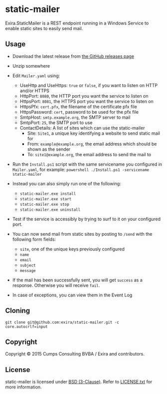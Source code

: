 ﻿# static-mailer

Exira.StaticMailer is a REST endpoint running in a Windows Service to enable static sites to easily send mail.

## Usage

* Download the latest release from [the GitHub releases page](https://github.com/exira/static-mailer/releases)

* Unzip somewhere

* Edit `Mailer.yaml` using:
  * UseHttp and UseHttps: `true` or `false`, if you want to listen on HTTP and/or HTTPS
  * HttpPort: `8080`, the HTTP port you want the service to listen on
  * HttpsPort: `8081`, the HTTPS port you want the service to listen on
  * HttpsPfx: `cert.pfx`, the filename of the certificate pfx file
  * HttpsPassword: `cert`, password to be used for the pfx file
  * SmtpHost: `smtp.example.org`, the SMTP server to mail
  * SmtpPort: `25`, the SMTP port to use
  * ContactDetails: A list of sites which can use the static-mailer
    * Site: `Site1`, a unique key identifying a website to send static mail for
    * From: `example@example.org`, the email address which should be shown as the sender
    * To: `site1@example.org`, the email address to send the mail to

* Run the `Install.ps1` script with the same servicename you configured in `Mailer.yaml`, for example: `powershell ./Install.ps1 -servicename static-mailer`

* Instead you can also simply run one of the following:
  * `static-mailer.exe install`
  * `static-mailer.exe start`
  * `static-mailer.exe stop`
  * `static-mailer.exe uninstall`

* Test if the service is accessibly by trying to surf to it on your configured port.

* You can now send mail from static sites by posting to `/send` with the following form fields:
  * `site`, one of the unique keys previously configured
  * `name`
  * `email`
  * `subject`
  * `message`

* If the mail has been successfully sent, you will get `success` as a response. Otherwise you will receive `fail`.

* In case of exceptions, you can view them in the Event Log

## Cloning

`git clone git@github.com:exira/static-mailer.git -c core.autocrlf=input`

## Copyright

Copyright © 2015 Cumps Consulting BVBA / Exira and contributors.

## License

static-mailer is licensed under [BSD (3-Clause)](http://choosealicense.com/licenses/bsd-3-clause/ "Read more about the BSD (3-Clause) License"). Refer to [LICENSE.txt](https://github.com/exira/static-mailer/blob/master/LICENSE.txt) for more information.
